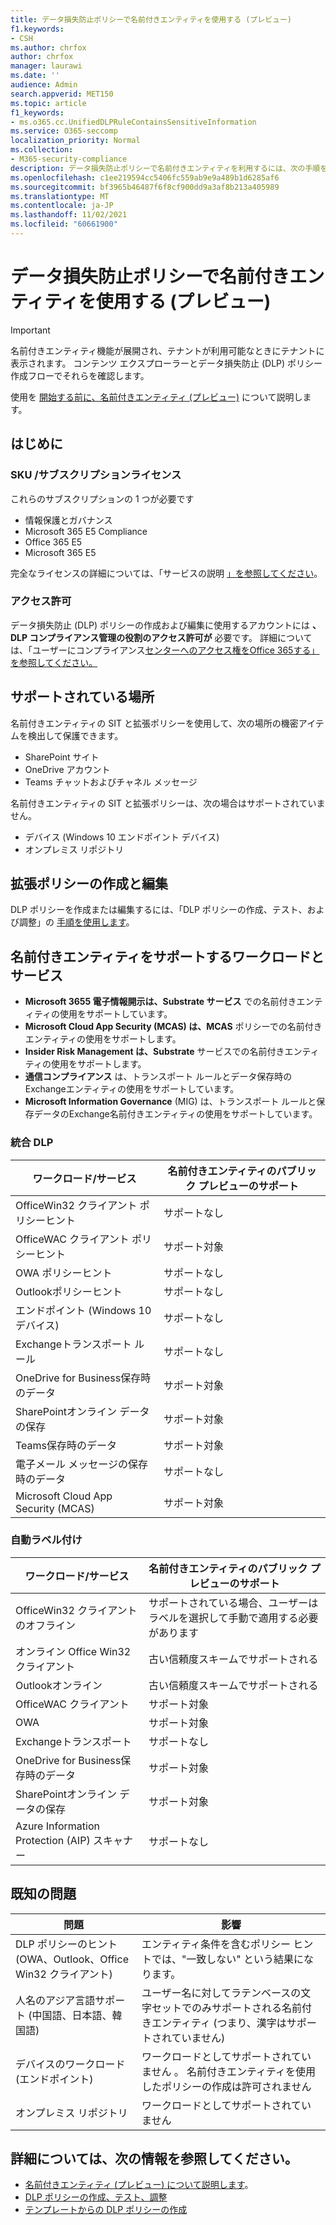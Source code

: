 ```yaml
---
title: データ損失防止ポリシーで名前付きエンティティを使用する (プレビュー)
f1.keywords:
- CSH
ms.author: chrfox
author: chrfox
manager: laurawi
ms.date: ''
audience: Admin
search.appverid: MET150
ms.topic: article
f1_keywords:
- ms.o365.cc.UnifiedDLPRuleContainsSensitiveInformation
ms.service: O365-seccomp
localization_priority: Normal
ms.collection:
- M365-security-compliance
description: データ損失防止ポリシーで名前付きエンティティを利用するには、次の手順を使用します。
ms.openlocfilehash: c1ee219594cc5406fc559ab9e9a489b1d6285af6
ms.sourcegitcommit: bf3965b46487f6f8cf900dd9a3af8b213a405989
ms.translationtype: MT
ms.contentlocale: ja-JP
ms.lasthandoff: 11/02/2021
ms.locfileid: "60661900"
---
```

# <a name="use-named-entities-in-your-data-loss-prevention-policies-preview"></a>データ損失防止ポリシーで名前付きエンティティを使用する (プレビュー)

> [!IMPORTANT]
> 名前付きエンティティ機能が展開され、テナントが利用可能なときにテナントに表示されます。 コンテンツ エクスプローラーとデータ損失防止 (DLP) ポリシー作成フローでそれらを確認します。 

使用を [開始する前に、名前付きエンティティ (プレビュー)](named-entities-learn.md) について説明します。

## <a name="before-you-begin"></a>はじめに

### <a name="skusubscriptions-licensing"></a>SKU /サブスクリプションライセンス

これらのサブスクリプションの 1 つが必要です

- 情報保護とガバナンス
- Microsoft 365 E5 Compliance 
- Office 365 E5
- Microsoft 365 E5

完全なライセンスの詳細については、「サービスの説明 [」を参照してください](/office365/servicedescriptions/microsoft-365-service-descriptions/microsoft-365-tenantlevel-services-licensing-guidance/microsoft-365-security-compliance-licensing-guidance#information-protection-data-classification-analytics-overview-content--activity-explorer)。

### <a name="permissions"></a>アクセス許可

データ損失防止 (DLP) ポリシーの作成および編集に使用するアカウントには **、DLP コンプライアンス管理の役割のアクセス許可が** 必要です。 詳細については、「ユーザーにコンプライアンス[センターへのアクセス権をOffice 365する」を参照してください。](../security/office-365-security/grant-access-to-the-security-and-compliance-center.md)


## <a name="supported-locations"></a>サポートされている場所

名前付きエンティティの SIT と拡張ポリシーを使用して、次の場所の機密アイテムを検出して保護できます。

- SharePoint サイト
- OneDrive アカウント
- Teams チャットおよびチャネル メッセージ

名前付きエンティティの SIT と拡張ポリシーは、次の場合はサポートされていません。

- デバイス (Windows 10 エンドポイント デバイス)
- オンプレミス リポジトリ

## <a name="create-and-edit-enhanced-policies"></a>拡張ポリシーの作成と編集

DLP ポリシーを作成または編集するには、「DLP ポリシーの作成、テスト、および調整」の [手順を使用します](create-test-tune-dlp-policy.md)。

## <a name="workloads-and-services-that-support-named-entities"></a>名前付きエンティティをサポートするワークロードとサービス


- **Microsoft 3655 電子情報開示は、Substrate サービス** での名前付きエンティティの使用をサポートしています。
- **Microsoft Cloud App Security (MCAS) は、MCAS** ポリシーでの名前付きエンティティの使用をサポートします。
- **Insider Risk Management は、Substrate** サービスでの名前付きエンティティの使用をサポートします。
- **通信コンプライアンス** は、トランスポート ルールとデータ保存時のExchangeエンティティの使用をサポートしています。
- **Microsoft Information Governance** (MIG) は、トランスポート ルールと保存データのExchange名前付きエンティティの使用をサポートしています。
 
### <a name="unified-dlp"></a>統合 DLP

|ワークロード/サービス  |名前付きエンティティのパブリック プレビューのサポート  |
|---------|---------|
|OfficeWin32 クライアント ポリシーヒント    |サポートなし  |
|OfficeWAC クライアント ポリシーヒント    |サポート対象         |
|OWA ポリシーヒント     |サポートなし         |
|Outlookポリシーヒント     |サポートなし |
|エンドポイント (Windows 10デバイス)     |サポートなし  |
|Exchangeトランスポート ルール     |サポートなし |
|OneDrive for Business保存時のデータ     |サポート対象         |
|SharePointオンライン データの保存     |サポート対象         |
|Teams保存時のデータ     |サポート対象         |
|電子メール メッセージの保存時のデータ     |サポートなし         |
|Microsoft Cloud App Security (MCAS)     |サポート対象         |

### <a name="autolabeling"></a>自動ラベル付け

|ワークロード/サービス |名前付きエンティティのパブリック プレビューのサポート  |
|---------|---------|
|OfficeWin32 クライアントのオフライン   |サポートされている場合、ユーザーはラベルを選択して手動で適用する必要があります |
|オンライン Office Win32 クライアント|古い信頼度スキームでサポートされる |
|Outlookオンライン   |古い信頼度スキームでサポートされる  |
|OfficeWAC クライアント     |サポート対象 |
|OWA     |サポート対象 |
|Exchangeトランスポート     |サポートなし |
|OneDrive for Business保存時のデータ     |サポート対象 |
|SharePointオンライン データの保存|サポート対象|
|Azure Information Protection (AIP) スキャナー|サポートなし|

## <a name="known-issues"></a>既知の問題

|問題  |影響  |
|---------|---------|
|DLP ポリシーのヒント (OWA、Outlook、Office Win32 クライアント)     |   エンティティ条件を含むポリシー ヒントでは、"一致しない" という結果になります。      |
| 人名のアジア言語サポート (中国語、日本語、韓国語)    | ユーザー名に対してラテンベースの文字セットでのみサポートされる名前付きエンティティ (つまり、漢字はサポートされていません)        |
|デバイスのワークロード (エンドポイント)     | ワークロードとしてサポートされていません 。 名前付きエンティティを使用したポリシーの作成は許可されません        |
|オンプレミス リポジトリ    | ワークロードとしてサポートされていません|

## <a name="for-further-information"></a>詳細については、次の情報を参照してください。
<!-- - [Sensitive information type entity definitions](sensitive-information-type-entity-definitions.md)-->
- [名前付きエンティティ (プレビュー) について説明します](named-entities-learn.md)。
- [DLP ポリシーの作成、テスト、調整](create-test-tune-dlp-policy.md)
- [テンプレートからの DLP ポリシーの作成](create-a-dlp-policy-from-a-template.md)
